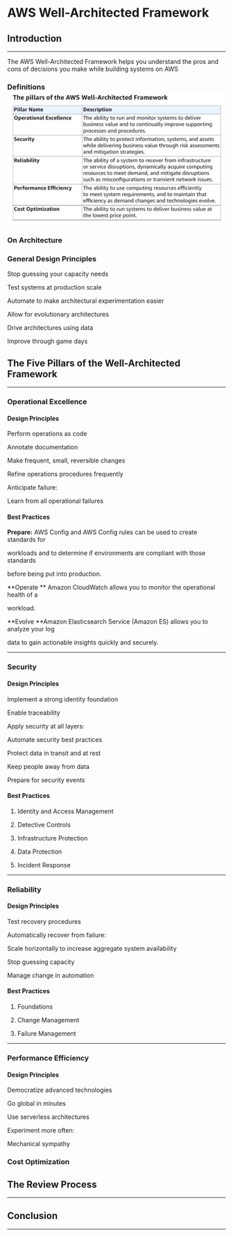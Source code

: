 # AWS Well-Architected Framework

## Introduction

---

The AWS Well-Architected Framework helps you understand the pros and cons of decisions you make while building systems on AWS

### Definitions![](/assets/fiverpillars.png)

### On Architecture

### General Design Principles

Stop guessing your capacity needs

Test systems at production scale

Automate to make architectural experimentation easier

Allow for evolutionary architectures

Drive architectures using data

Improve through game days

## The Five Pillars of the Well-Architected Framework

---

### Operational Excellence

#### Design Principles

Perform operations as code

Annotate documentation

Make frequent, small, reversible changes

Refine operations procedures frequently

Anticipate failure:

Learn from all operational failures

#### Best Practices

**Prepare:** AWS Config and AWS Config rules can be used to create standards for

workloads and to determine if environments are compliant with those standards

before being put into production.

**Operate ** Amazon CloudWatch allows you to monitor the operational health of a

workload.

**Evolve  **Amazon Elasticsearch Service \(Amazon ES\) allows you to analyze your log

data to gain actionable insights quickly and securely.

---

### Security

#### Design Principles

Implement a strong identity foundation

Enable traceability

Apply security at all layers:

Automate security best practices

Protect data in transit and at rest

Keep people away from data

Prepare for security events

#### Best Practices

1. Identity and Access Management

2. Detective Controls

3. Infrastructure Protection

4. Data Protection

5. Incident Response

---

### Reliability

#### Design Principles

Test recovery procedures

Automatically recover from failure:

Scale horizontally to increase aggregate system availability

Stop guessing capacity

Manage change in automation

#### Best Practices

1. Foundations

2. Change Management

3. Failure Management

---

### Performance Efficiency

#### Design Principles

Democratize advanced technologies

Go global in minutes

Use serverless architectures

Experiment more often:

Mechanical sympathy



### Cost Optimization

## 

## The Review Process

---

## 

## Conclusion

---

## 



